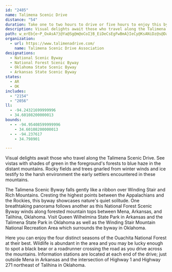 ```yaml
---
id: "2485"
name: Talimena Scenic Drive
distance: "54"
duration: Take one to two hours to drive or five hours to enjoy this byway.
description: Visual delights await those who travel along the Talimena Scenic Drive. See vistas with shades of green in the foreground's forests to blue haze in the distant mountains. Rocky fields and trees gnarled from winter winds and ice testify to the harsh environment the early settlers encountered in these mountains.
path: w_erEb{e~P_OxAsA?}@Ya@Sg@m@oCoI}B_EiDeCsEgFwBmA}IeCy@KsANiDz@s@DaD_@eADeAl@uEdFgBzA{C`B{BbAoCx@gMzCge@tK_Aj@[\m@|AgAbEg@z@cClAoAdAiCd@}@@e@Gs@g@o@eAo@k@Y?_@JYZExBFlBLv@h@xBDXGj@QXoAdAo@RsAFOJs@~AyAr@y@zAeAp@_ElFkGzCaG|F}BrAq@n@c@jAY`D_@jBy@`CwC~FgFlJyDlDgCfGuAfByBfD[d@kC~A_AdAgA`CiAtEu@|ByA~CwCbEmD~CiFdDyC~AmGxAaC\yEVi@Mo@k@o@Mc@Di@f@KXc@~CgAfCEvAR~@h@fAhAxAbF`Fd@t@Xv@V`BN~IIxCYhBu@pC}BlGiCrIsBfDcDtGqJhOy@~@qAp@aAPwFQ}APo@R{MbJcDjCaBnCcH~OeNxVo@vAi@bDEjA@xA\zCD~@SbCk@zA{DdGq@tBuFzVaEjZMrB@fBr@lHBdCO`C_@lBi@dBcAlBiBlBmCxByAlCy@lD_@xIy@bFyAbEcBbDUx@s@xCK~@sAdFcAzEu@xEi@zBs@jBsDfF}AlC_AjCu@zEc@~IkAdKaFt[m@`FuAfNe@nDqAzEkNz\cEpPWjCWbGShAo@`AwBjFy@zDI~EFfGTrEEfIHfAMhJl@zEDr@YjD?dAB^nArF?rCEz@_@bBsBzE]lAUjB?l@TzB|A~Fh@fD|@zILjCBrCYnBq@|BgAhBgC|CkAfBSd@c@lBItA@nATtArAvFN`B?fD}DnWm@tBcC`G[pBCrAXfEBxBIpSi@|Em@tDAx@HdDp@hHBfEcCt_@o@nEkD`R[fC_A`MOvEUlQMrCu@`JUxFChFn@hXElHmBx]u@rRSh_@k@~G}AlKU~BOrDFfIXrEXhIOhGe@tKOv[iB~NOhDSdO_@bJwBb^KfDEzDD`BbAbWO~LDxCrAhSPhQKhF]jCeB|HMnBFbBNdBlChMd@vEb@|Q?zBMhAy@`DQzA@|BnBnH\`CHdC?jDHtChAhQf@lNRzNn@vKlC|XHzFEpCi@tGIxCBrEZlE|BjU`@lJKtHKpCCfDNfB\lC~BfHd@pBr@fEvD`a@xClXnCdVfC`PbBbN^rFRlHs@p^?lENvFb@|DV`Fv@lIj@lDLfBNtEXlEFvD\bEJjFBtCKhEDhDh@~D|DzKb@fEF~FfAvJ^~B^xD_@bLJrBX|BfAxEnFjPpAdCxGlGx@lAn@lCXtCD|BeAnIW~CGlFx@fIJ`E[fQDfDJtBbAxIhB`IlChN~Ip\~ArDt@lAb@b@Ph@?h@Qf@i@j@y@DeHkDuDaAgCS_DFsAl@Sj@Et@?rHIpCWd@c@NoLlCcC~@_@b@Il@?xEi@zAy@Vs@W]g@SyBc@yA_BsBwAeHgEkNyCeDoAkBSuAKaCiBsGc@eCy@aDeAkBsAu@aFkB_B_AwGgHsB_A_CAsBZsVtR}B`AmDn@sDZmBp@iCfB_B~AmB`EyBlG}AtBoBpBy@l@o@fAmBfGsAjD}ApCoCtCsGzD}BvBgE`FsCxFyBfGgH|]s@jG?dHXrD|BzNrBjPK~BaAjByAlBs@`CYpB_BlBiArBEjBh@hB~@pBx@pCBvCc@dDIlBj@rA|BvBbClDMrBkDrFwCfEeAxBFtD`@rAxA|@x@rDx@|En@pChAxAt@fBWjDsAvFsBbGuE|K{CtIoJn[yAzD_CxCiClCcArAg@jAQrB@xB|@~ENxAEhBSvAgAhD{E`Ks@~De@rA_AdAmAlBk@`CaAzTk@jCs@`BiA~@oB~@eDXeAXuBlAyHvO_DjGeA~AaBtA_CxAmGvCsBxAgDbD}HdKcD`GyCxIqBhH_BzJy@fG_ArPy@pL_@jGI`Ey@|H_AjGgBfIi@lBoArJDvFb@dEbBxDNtAA|AgAtCy@~@yDfDiBjCoHrHyAlB_A~AUxAE~ANfBZrA~@jBrA~AlAfCp@fC`@zCTlD?dDUtGi@jH}@nG_@~DBhBOjD}@`EmBjDwElGu@`CcBlKsF`RYnK[nEi@~DmB`HYxCCzELxBFrFExDW`Em@fFeCnMYpFNvDGvBqAlFmB~Xs@rHiA`E_ApGo@nFU`F@~IQrI]nH?`Dl@jDhEnPNzBEdCY`Eo@xBoAxBwBnCoAbC_@~AUlBmBpZsCpU_@dFsA~XYlEsBbR_ClKm@`EoBtUm@vNi@lF[|Am@`B_FnJgEdHYr@i@rDc@`Jq@~By@`BiQnTcFpJ_CpDuFfGsErG}DrIcAnCyA~FsCvOoBxF}DnHmBpCoA`D_@xAm@nFAxBJvHKhB]vB_@rAi@~A}CrG_@|@Ox@IbCHdA`B`ItAvFh@dDRjCjA`Ir@`BxBfBd@xAXrABnAi@zGWzEBxDVzDc@dCaDxHKhBXjGIfC{CfKeA`B}CdDuFnIoCzCiC~B{BbBqR|K[J{Iz@{Bj@kDrA_BfA_AXgDP{LvCiCReLeBoBDsA^}F~FmAn@kK|AiAf@oAjAs@fAi@lA[xAOrBCpATbD|CdM\nBJdBErGcAhT_Fxa@IlFhBzLi@`Fi@~Bu@lBcBlCeEdD{@lAOp@EnDDpBIlBYjAoAfBc@fAIl@VdKm@fG?tAd@dCjIhTvBlG^rCNhD`@zXx@|WWfCc@pAa@l@gBnA
organization:
  - url: https://www.talimenadrive.com/
    name: Talimena Scenic Drive Association
designations:
  - National Scenic Byway
  - National Forest Scenic Byway
  - Oklahoma State Scenic Byway
  - Arkansas State Scenic Byway
states:
  - AR
  - OK
includes:
  - "2154"
  - "2056"
ll:
  - -94.24321699999996
  - 34.60108200000013
bounds:
  - - -94.95408599999996
    - 34.60108200000013
  - - -94.237617
    - 34.798901

---
```


Visual delights await those who travel along the Talimena Scenic Drive. See vistas with shades of green in the foreground's forests to blue haze in the distant mountains. Rocky fields and trees gnarled from winter winds and ice testify to the harsh environment the early settlers encountered in these mountains.

The Talimena Scenic Byway falls gently like a ribbon over Winding Stair and Rich Mountains. Cresting the highest points between the Appalachians and the Rockies, this byway showcases nature's quiet solitude. One breathtaking panorama follows another as this National Forest Scenic Byway winds along forested mountain tops between Mena, Arkansas, and Talihina, Oklahoma. Visit Queen Wilhelmina State Park in Arkansas and the Talimena State Park in Oklahoma as well as the Winding Stair Mountain National Recreation Area which surrounds the byway in Oklahoma.

Here you can enjoy the four distinct seasons of the Ouachita National Forest at their best. Wildlife is abundant in the area and you may be lucky enough to spot a black bear or a roadrunner crossing the road as you drive across the mountains. Information stations are located at each end of the drive; just outside Mena in Arkansas and the intersection of Highway 1 and Highway 271 northeast of Talihina in Oklahoma.
